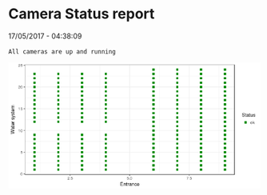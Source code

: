 Camera Status report
================
17/05/2017 - 04:38:09

    All cameras are up and running

![](camreport_files/figure-markdown_github/unnamed-chunk-2-1.png)

